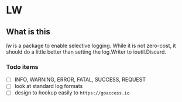 # LW

## What is this

*lw* is a package to enable selective logging.  While it is not zero-cost, it should do a little better than setting the log.Writer to ioutil.Discard.

### Todo items

- [ ] INFO, WARNING, ERROR, FATAL, SUCCESS, REQUEST
- [ ] look at standard log formats
- [ ] design to hookup easily to `https://goaccess.io`